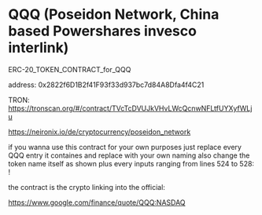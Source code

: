 # QQQ (Poseidon Network, China based Powershares invesco interlink)
ERC-20_TOKEN_CONTRACT_for_QQQ

address: 0x2822f6D1B2f41F93f33d937bc7d84A8Dfa4f4C21

TRON: https://tronscan.org/#/contract/TVcTcDVUJkVHvLWcQcnwNFLtfUYXyfWLju

https://neironix.io/de/cryptocurrency/poseidon_network

if you wanna use this contract for your own purposes just replace every QQQ entry it containes and replace with your own naming
also change the token name itself as shown plus every inputs ranging from lines 524 to 528: !

the contract is the crypto linking into the official:

https://www.google.com/finance/quote/QQQ:NASDAQ
